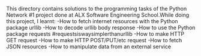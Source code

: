 This directory contains solutions to the programming tasks of the Python Network #1 project done at ALX Software Engineering School.While doing this project, I learnt:
-How to fetch internet resources with the Python package urllib
-How to decode urllib body response
-How to use the Python package requests #requestsiswaysimplerthanurllib
-How to make HTTP GET request
-How to make HTTP POST/PUT/etc request
-How to fetch JSON resources
-How to manipulate data from an external service
